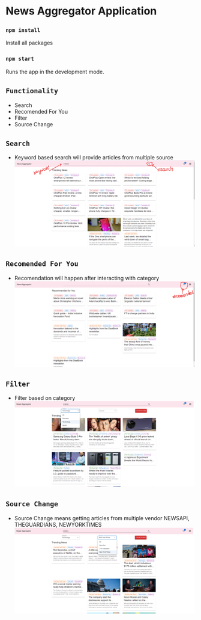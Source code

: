 # News Aggregator Application

### `npm install`

Install all packages

### `npm start`

Runs the app in the development mode.

## `Functionality`

-   Search
-   Recomended For You
-   Filter
-   Source Change

## `Search`

-   Keyword based search will provide articles from multiple source
    ![Search](https://raw.githubusercontent.com/bhupiiidx/news-aggregator/main/src/Screenshot/Search.png)

## `Recomended For You`

-   Recomendation will happen after interacting with category
    ![Search](https://raw.githubusercontent.com/bhupiiidx/news-aggregator/main/src/Screenshot/Recomended.png)

## `Filter`

-   Filter based on category
    ![Selecting Filter](https://raw.githubusercontent.com/bhupiiidx/news-aggregator/main/src/Screenshot/Category.png)

## `Source Change`

-   Source Change means getting articles from multiple vendor NEWSAPI, THEGUARDIANS, NEWYORKTIMES
    ![Selecting Source](https://raw.githubusercontent.com/bhupiiidx/news-aggregator/main/src/Screenshot/Source.png)
